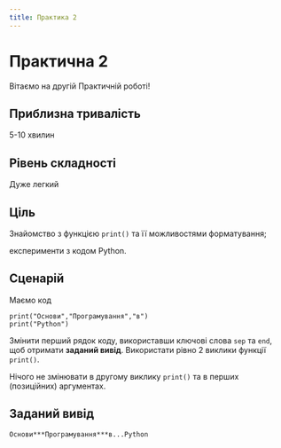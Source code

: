 ```yaml
---
title: Практика 2
---
```


# Практична 2

Вітаємо на другій Практичній роботі! 

## Приблизна тривалість

5-10 хвилин

## Рівень складності

Дуже легкий

## Ціль

Знайомство з функцією `print()` та її можливостями форматування;

експерименти з кодом Python.

## Сценарій

Маємо код

``` { .yaml .copy }
print("Основи","Програмування","в")
print("Python")
```

Змінити перший рядок коду, використавши ключові слова `sep` та `end`, щоб отримати **заданий вивід**. Використати рівно 2 виклики функції `print()`.

Нічого не змінювати в другому виклику `print()` та в перших (позиційних) аргументах.

## Заданий вивід
`Основи***Програмування***в...Python`
